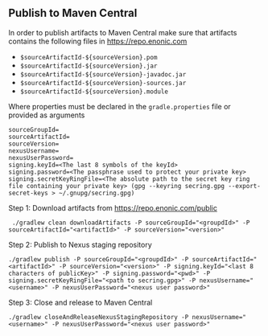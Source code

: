 ## Publish to Maven Central

In order to publish artifacts to Maven Central make sure that artifacts contains the following files in https://repo.enonic.com

- `$sourceArtifactId-${sourceVersion}.pom`
- `$sourceArtifactId-${sourceVersion}.jar`
- `$sourceArtifactId-${sourceVersion}-javadoc.jar`
- `$sourceArtifactId-${sourceVersion}-sources.jar`
- `$sourceArtifactId-${sourceVersion}.module`

Where properties must be declared in the `gradle.properties` file or provided as arguments

```properties
sourceGroupId=
sourceArtifactId=
sourceVersion=
nexusUsername=
nexusUserPassword=
signing.keyId=<The last 8 symbols of the keyId>
signing.password=<The passphrase used to protect your private key>
signing.secretKeyRingFile=<The absolute path to the secret key ring file containing your private key> (gpg --keyring secring.gpg --export-secret-keys > ~/.gnupg/secring.gpg)
```

Step 1: Download artifacts from https://repo.enonic.com/public
```
 ./gradlew clean downloadArtifacts -P sourceGroupId="<groupdId>" -P sourceArtifactId="<artifactId>" -P sourceVersion="<version>"
```

Step 2: Publish to Nexus staging repository

```
./gradlew publish -P sourceGroupId="<groupdId>" -P sourceArtifactId="<artifactId>" -P sourceVersion="<version>" -P signing.keyId="<last 8 characters of publicKey>" -P signing.password="<pwd>" -P signing.secretKeyRingFile="<path to secring.gpg>" -P nexusUsername="<username>" -P nexusUserPassword="<nexus user password>"
```

Step 3: Close and release to Maven Central

```
./gradlew closeAndReleaseNexusStagingRepository -P nexusUsername="<username>" -P nexusUserPassword="<nexus user password>"
```


